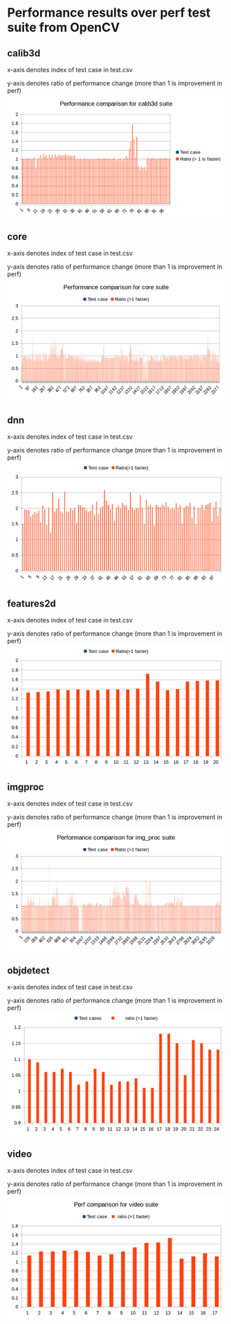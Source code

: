 # Performance results over perf test suite from OpenCV

## calib3d
x-axis denotes index of test case in test.csv

y-axis denotes ratio of performance change (more than 1 is improvement in perf)
![calib3d](calib3d/result.png)

## core  
x-axis denotes index of test case in test.csv

y-axis denotes ratio of performance change (more than 1 is improvement in perf)
![core](core/result.png)

## dnn  
x-axis denotes index of test case in test.csv

y-axis denotes ratio of performance change (more than 1 is improvement in perf)
![dnn](dnn/result.png)

## features2d  
x-axis denotes index of test case in test.csv

y-axis denotes ratio of performance change (more than 1 is improvement in perf)
![features2d](features2d/result.png)

## imgproc  
x-axis denotes index of test case in test.csv

y-axis denotes ratio of performance change (more than 1 is improvement in perf)
![imgproc](imgproc/result.png)

## objdetect  
x-axis denotes index of test case in test.csv

y-axis denotes ratio of performance change (more than 1 is improvement in perf)
![objdetect](objdetect/result.png)

## video
x-axis denotes index of test case in test.csv

y-axis denotes ratio of performance change (more than 1 is improvement in perf)
![video](video/result.png)

